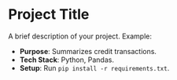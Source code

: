 # Project Title

A brief description of your project. Example:

- **Purpose**: Summarizes credit transactions.
- **Tech Stack**: Python, Pandas.
- **Setup**: Run `pip install -r requirements.txt`.